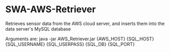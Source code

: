 # SWA-AWS-Retriever
Retrieves sensor data from the AWS cloud server, and inserts them into the data server's MySQL database  
  
Arguments are: java -jar AWS_Retriever.jar {AWS_HOST} {SQL_HOST} {SQL_USERNAME} {SQL_USERPASS} {SQL_DB} {SQL_PORT}  

